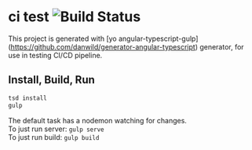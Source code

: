 # ci test ![Build Status](http://ci.nawth.io:8080/job/NodeCodeDeploy/1/badge/icon)

This project is generated with [yo angular-typescript-gulp] (https://github.com/danwild/generator-angular-typescript)
generator, for use in testing CI/CD pipeline.

## Install, Build, Run

```bash
tsd install
gulp
```

The default task has a nodemon watching for changes.<br/>
To just run server: `gulp serve`<br/>
To just run build: `gulp build`